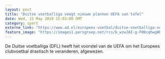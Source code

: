 ```yaml
---
layout: post
title: "Duitse voetballiga veegt nieuwe plannen UEFA van tafel"
date: Wed, 15 May 2019 15:03:00 GMT
category: sport
externe_link: "https://www.ad.nl/europees-voetbal/duitse-voetballiga-veegt-nieuwe-plannen-uefa-van-tafel~af06fc811/"
feature_image: "https://images1.persgroep.net/rcs/b_wzwJAI-g-F00cqhwgWbB5kUuA/diocontent/147595133/_fitwidth/400/?appId=21791a8992982cd8da851550a453bd7f&quality=0.7"
---
```


De Duitse voetballiga (DFL) heeft het voorstel van de UEFA om het Europees clubvoetbal drastisch te veranderen, afgewezen.

